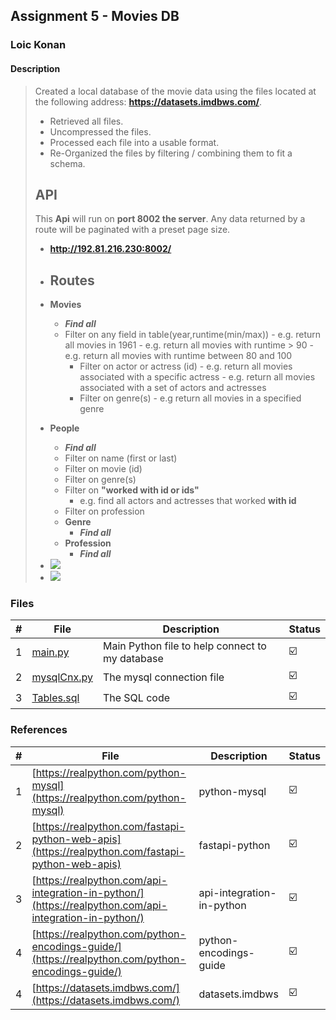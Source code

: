 ## Assignment 5 -  Movies DB

### Loic Konan

#### Description

> Created a local database of the movie data using the files located at the following address: **<https://datasets.imdbws.com/>**.
>
> - Retrieved all files.
> - Uncompressed the files.
> - Processed each file into a usable format.
> - Re-Organized the files by filtering / combining them to fit a schema.
>
> ## API
>
> This **Api** will run on **port 8002 the server**.
> Any data returned by a route will be paginated with a preset page size.
>
> - **<http://192.81.216.230:8002/>**
>
> - ## Routes
>
> - **Movies**
>   - _**Find all**_
>   - Filter on any field in table(year,runtime(min/max))
>            - e.g. return all movies in 1961
>            - e.g. return all movies with runtime > 90
>            - e.g. return all movies with runtime between 80 and 100
>     - Filter on actor or actress (id)
>            - e.g. return all movies associated with a specific actress
>            - e.g. return all movies associated with a set of actors and actresses
>     - Filter on genre(s)
>           - e.g return all movies in a specified genre
> - **People**
>   - _**Find all**_
>   - Filter on name (first or last)
>   - Filter on movie (id)
>   - Filter on genre(s)
>   - Filter on **"worked with id or ids"**
>     - e.g. find all actors and actresses that worked **with id**
>   - Filter on profession
>   - **Genre**
>     - _**Find all**_
>   - **Profession**
>     - _**Find all**_
>
> - <img src="sqlRedis.png">
> - <img src="mongo.png">
>
>

### Files

|   #   | File                       | Description                                     | Status                  |
| :---: | -------------------------- | ----------------------------------------------- | ----------------------- |
|   1   | [main.py](main.py)         | Main Python file to help connect to my database | :ballot_box_with_check: |
|   2   | [mysqlCnx.py](mysqlCnx.py) | The mysql connection file                       | :ballot_box_with_check: |
|   3   | [Tables.sql](Tables.sql)   | The SQL code                                    | :ballot_box_with_check: |

### References

|   #   | File                                                                                                   | Description               | Status                  |
| :---: | ------------------------------------------------------------------------------------------------------ | ------------------------- | ----------------------- |
|   1   | [https://realpython.com/python-mysql](https://realpython.com/python-mysql)                             | python-mysql              | :ballot_box_with_check: |
|   2   | [https://realpython.com/fastapi-python-web-apis](https://realpython.com/fastapi-python-web-apis)       | fastapi-python            | :ballot_box_with_check: |
|   3   | [https://realpython.com/api-integration-in-python/](https://realpython.com/api-integration-in-python/) | api-integration-in-python | :ballot_box_with_check: |
|   4   | [https://realpython.com/python-encodings-guide/](https://realpython.com/python-encodings-guide/)       | python-encodings-guide    | :ballot_box_with_check: |
|   4   | [https://datasets.imdbws.com/](https://datasets.imdbws.com/)                                           | datasets.imdbws           | :ballot_box_with_check: |
